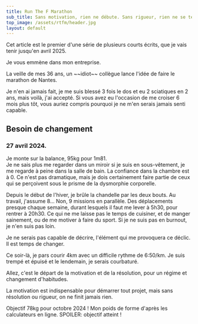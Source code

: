 ```yaml
---
title: Run The F Marathon
sub_title: Sans motivation, rien ne débute. Sans rigueur, rien ne se termine.
top_image: /assets/rtfm/header.jpg
layout: default
---
```


Cet article est le premier d'une série de plusieurs courts écrits, que je vais tenir jusqu'en avril 2025.

Je vous emmène dans mon entreprise.

<div class="journal crimson-text-regular" markdown="1"> 
La veille de mes 36 ans, un ~~idiot~~ collègue lance l'idée de faire le marathon de Nantes.

Je n'en ai jamais fait, je me suis blessé 3 fois le dos et eu 2 sciatiques en 2 ans, mais voilà, j'ai accepté.
Si vous avez eu l'occasion de me croiser 6 mois plus tôt, vous auriez compris pourquoi je ne m'en serais jamais senti capable.

## Besoin de changement

### 27 avril 2024.

Je monte sur la balance, 95kg pour 1m81.  
Je ne sais plus me regarder dans un miroir si je suis en sous-vêtement, je me regarde à peine dans la salle de bain. La confiance dans la chambre est à 0.
Ce n'est pas dramatique, mais je dois certainement faire partie de ceux qui se perçoivent sous le prisme de la dysmorphie corporelle. 

Depuis le début de l'hiver, je brûle la chandelle par les deux bouts. Au travail, j'assume 8... Non, 9 missions en parallèle. Des déplacements presque chaque semaine, durant lesquels il faut me lever à 5h30, pour rentrer à 20h30. Ce qui ne me laisse pas le temps de cuisiner, et de manger sainement, ou de me motiver à faire du sport. Si je ne suis pas en burnout, je n'en suis pas loin.

Je ne serais pas capable de décrire, l'élément qui me provoquera ce déclic. Il est temps de changer. 

Ce soir-là, je pars courir 4km avec un difficile rythme de 6:50/km.
Je suis trempé et épuisé et le lendemain, je serais courbaturé. 

Allez, c'est le départ de la motivation et de la résolution, pour un régime et changement d'habitudes.

La motivation est indispensable pour démarrer tout projet, mais sans résolution ou rigueur, on ne finit jamais rien.

Objectif 78kg pour octobre 2024 ! Mon poids de forme d'après les calculateurs en ligne.
SPOILER: objectif atteint !
</div>
